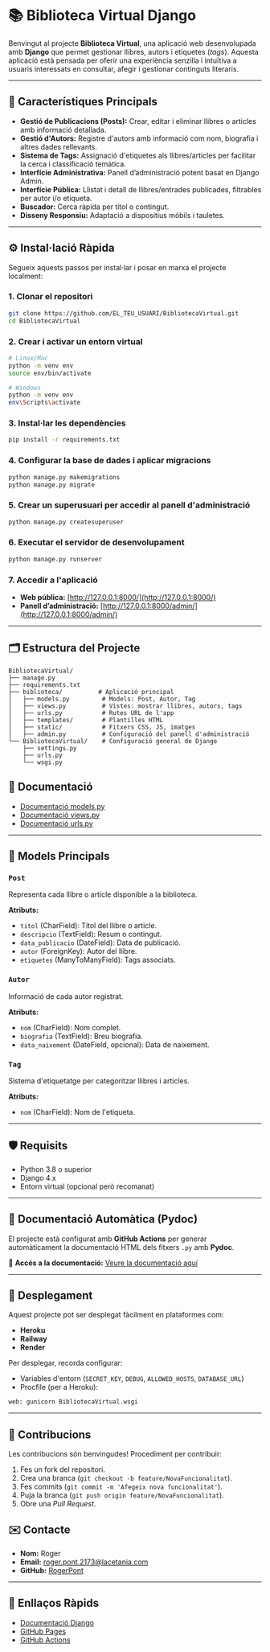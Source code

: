 # 📚 Biblioteca Virtual Django

Benvingut al projecte **Biblioteca Virtual**, una aplicació web desenvolupada amb **Django** que permet gestionar llibres, autors i etiquetes (*tags*). Aquesta aplicació està pensada per oferir una experiència senzilla i intuïtiva a usuaris interessats en consultar, afegir i gestionar continguts literaris.

---

## 🌟 Característiques Principals

- **Gestió de Publicacions (Posts):** Crear, editar i eliminar llibres o articles amb informació detallada.
- **Gestió d'Autors:** Registre d'autors amb informació com nom, biografia i altres dades rellevants.
- **Sistema de Tags:** Assignació d'etiquetes als llibres/articles per facilitar la cerca i classificació temàtica.
- **Interfície Administrativa:** Panell d’administració potent basat en Django Admin.
- **Interfície Pública:** Llistat i detall de llibres/entrades publicades, filtrables per autor i/o etiqueta.
- **Buscador:** Cerca ràpida per títol o contingut.
- **Disseny Responsiu:** Adaptació a dispositius mòbils i tauletes.

---

## ⚙️ Instal·lació Ràpida

Segueix aquests passos per instal·lar i posar en marxa el projecte localment:

### 1. Clonar el repositori

```bash
git clone https://github.com/EL_TEU_USUARI/BibliotecaVirtual.git
cd BibliotecaVirtual
```

### 2. Crear i activar un entorn virtual

```bash
# Linux/Mac
python -m venv env
source env/bin/activate

# Windows
python -m venv env
env\Scripts\activate
```

### 3. Instal·lar les dependències

```bash
pip install -r requirements.txt
```

### 4. Configurar la base de dades i aplicar migracions

```bash
python manage.py makemigrations
python manage.py migrate
```

### 5. Crear un superusuari per accedir al panell d'administració

```bash
python manage.py createsuperuser
```

### 6. Executar el servidor de desenvolupament

```bash
python manage.py runserver
```

### 7. Accedir a l'aplicació

- **Web pública:** [http://127.0.0.1:8000/](http://127.0.0.1:8000/)
- **Panell d’administració:** [http://127.0.0.1:8000/admin/](http://127.0.0.1:8000/admin/)

---

## 🗂️ Estructura del Projecte

```
BibliotecaVirtual/
├── manage.py
├── requirements.txt
├── biblioteca/          # Aplicació principal
│   ├── models.py         # Models: Post, Autor, Tag
│   ├── views.py          # Vistes: mostrar llibres, autors, tags
│   ├── urls.py           # Rutes URL de l'app
│   ├── templates/        # Plantilles HTML
│   ├── static/           # Fitxers CSS, JS, imatges
│   ├── admin.py          # Configuració del panell d'administració
└── BibliotecaVirtual/    # Configuració general de Django
    ├── settings.py
    ├── urls.py
    └── wsgi.py
```

## 📄 Documentació

- [Documentació models.py](https://htmlpreview.github.io/?https://github.com/RogerPont/Projecte_Django/blob/main/models.html)
- [Documentació views.py](https://htmlpreview.github.io/?https://github.com/RogerPont/Projecte_Django/blob/main/views.html)
- [Documentació urls.py](https://htmlpreview.github.io/?https://github.com/RogerPont/Projecte_Django/blob/main/urls.html)

---

## 📖 Models Principals

### `Post`
Representa cada llibre o article disponible a la biblioteca.

**Atributs:**
- `titol` (CharField): Títol del llibre o article.
- `descripcio` (TextField): Resum o contingut.
- `data_publicacio` (DateField): Data de publicació.
- `autor` (ForeignKey): Autor del llibre.
- `etiquetes` (ManyToManyField): Tags associats.

### `Autor`
Informació de cada autor registrat.

**Atributs:**
- `nom` (CharField): Nom complet.
- `biografia` (TextField): Breu biografia.
- `data_naixement` (DateField, opcional): Data de naixement.

### `Tag`
Sistema d'etiquetatge per categoritzar llibres i articles.

**Atributs:**
- `nom` (CharField): Nom de l'etiqueta.

---

## 🛡️ Requisits

- Python 3.8 o superior
- Django 4.x
- Entorn virtual (opcional però recomanat)

---

## 📝 Documentació Automàtica (Pydoc)

El projecte està configurat amb **GitHub Actions** per generar automàticament la documentació HTML dels fitxers `.py` amb **Pydoc**.

🔗 **Accés a la documentació:** [Veure la documentació aquí](https://EL_TEU_USUARI.github.io/BibliotecaVirtual/)

---

## 🚀 Desplegament

Aquest projecte pot ser desplegat fàcilment en plataformes com:

- **Heroku**
- **Railway**
- **Render**

Per desplegar, recorda configurar:
- Variables d'entorn (`SECRET_KEY`, `DEBUG`, `ALLOWED_HOSTS`, `DATABASE_URL`)
- Procfile (per a Heroku):

```bash
web: gunicorn BibliotecaVirtual.wsgi
```

---

## 🤝 Contribucions

Les contribucions són benvingudes! Procediment per contribuir:

1. Fes un fork del repositori.
2. Crea una branca (`git checkout -b feature/NovaFuncionalitat`).
3. Fes commits (`git commit -m 'Afegeix nova funcionalitat'`).
4. Puja la branca (`git push origin feature/NovaFuncionalitat`).
5. Obre una *Pull Request*.

## ✉️ Contacte

- **Nom:** Roger
- **Email:** roger.pont.2173@lacetania.com
- **GitHub:** [RogerPont](https://github.com/EL_TEU_USUARI)

---

## 🔗 Enllaços Ràpids

- [Documentació Django](https://docs.djangoproject.com/en/4.2/)
- [GitHub Pages](https://pages.github.com/)
- [GitHub Actions](https://docs.github.com/en/actions)
